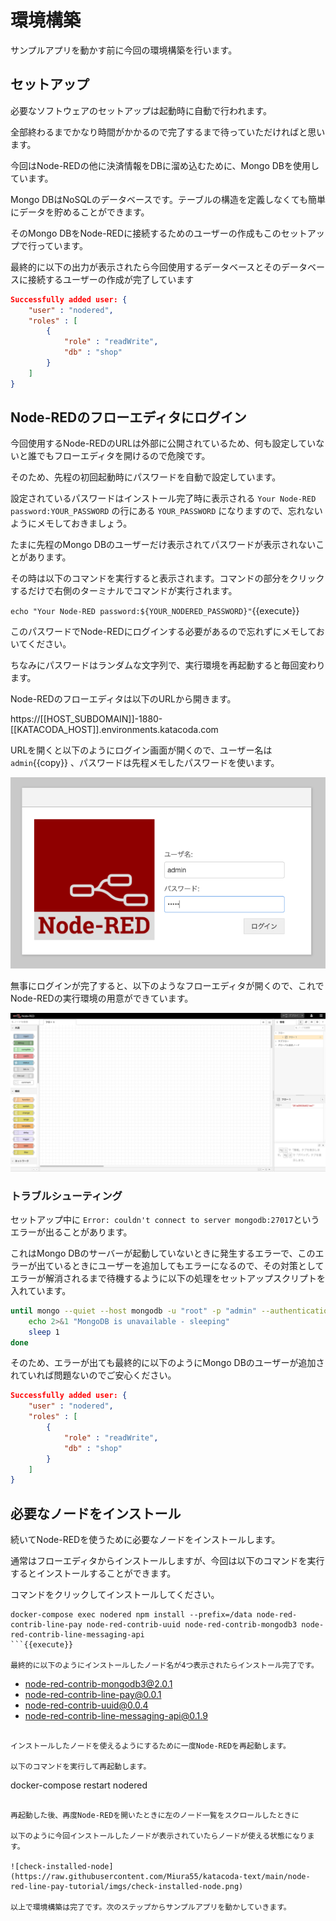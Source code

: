 # 環境構築
サンプルアプリを動かす前に今回の環境構築を行います。

## セットアップ
必要なソフトウェアのセットアップは起動時に自動で行われます。

全部終わるまでかなり時間がかかるので完了するまで待っていただければと思います。

今回はNode-REDの他に決済情報をDBに溜め込むために、Mongo DBを使用しています。

Mongo DBはNoSQLのデータベースです。テーブルの構造を定義しなくても簡単にデータを貯めることができます。

そのMongo DBをNode-REDに接続するためのユーザーの作成もこのセットアップで行っています。

最終的に以下の出力が表示されたら今回使用するデータベースとそのデータベースに接続するユーザーの作成が完了しています

```json
Successfully added user: {
    "user" : "nodered",
    "roles" : [
        {
            "role" : "readWrite",
            "db" : "shop"
        }
    ]
}
```

## Node-REDのフローエディタにログイン
今回使用するNode-REDのURLは外部に公開されているため、何も設定していないと誰でもフローエディタを開けるので危険です。

そのため、先程の初回起動時にパスワードを自動で設定しています。

設定されているパスワードはインストール完了時に表示される `Your Node-RED password:YOUR_PASSWORD` の行にある `YOUR_PASSWORD` になりますので、忘れないようにメモしておきましょう。

たまに先程のMongo DBのユーザーだけ表示されてパスワードが表示されないことがあります。

その時は以下のコマンドを実行すると表示されます。コマンドの部分をクリックするだけで右側のターミナルでコマンドが実行されます。

`echo "Your Node-RED password:${YOUR_NODERED_PASSWORD}"`{{execute}}

このパスワードでNode-REDにログインする必要があるので忘れずにメモしておいてください。

ちなみにパスワードはランダムな文字列で、実行環境を再起動すると毎回変わります。

Node-REDのフローエディタは以下のURLから開きます。

https://[[HOST_SUBDOMAIN]]-1880-[[KATACODA_HOST]].environments.katacoda.com

URLを開くと以下のようにログイン画面が開くので、ユーザー名は `admin`{{copy}} 、パスワードは先程メモしたパスワードを使います。

![login](https://raw.githubusercontent.com/Miura55/katacoda-text/main/node-red-line-pay-tutorial/imgs/node-red-login.png)

無事にログインが完了すると、以下のようなフローエディタが開くので、これでNode-REDの実行環境の用意ができています。

![node-red-editor](https://raw.githubusercontent.com/Miura55/katacoda-text/main/node-red-line-pay-tutorial/imgs/node-red-editor.png)

### トラブルシューティング
セットアップ中に `Error: couldn't connect to server mongodb:27017`というエラーが出ることがあります。

これはMongo DBのサーバーが起動していないときに発生するエラーで、このエラーが出ているときにユーザーを追加してもエラーになるので、その対策としてエラーが解消されるまで待機するように以下の処理をセットアップスクリプトを入れています。

```sh
until mongo --quiet --host mongodb -u "root" -p "admin" --authenticationDatabase 'admin' --eval "db.getMongo()"; do
	echo 2>&1 "MongoDB is unavailable - sleeping"
	sleep 1
done
```
そのため、エラーが出ても最終的に以下のようにMongo DBのユーザーが追加されていれば問題ないのでご安心ください。

```json
Successfully added user: {
    "user" : "nodered",
    "roles" : [
        {
            "role" : "readWrite",
            "db" : "shop"
        }
    ]
}
```

## 必要なノードをインストール
続いてNode-REDを使うために必要なノードをインストールします。

通常はフローエディタからインストールしますが、今回は以下のコマンドを実行するとインストールすることができます。

コマンドをクリックしてインストールしてください。

```
docker-compose exec nodered npm install --prefix=/data node-red-contrib-line-pay node-red-contrib-uuid node-red-contrib-mongodb3 node-red-contrib-line-messaging-api
```{{execute}}

最終的に以下のようにインストールしたノード名が4つ表示されたらインストール完了です。

```
+ node-red-contrib-mongodb3@2.0.1
+ node-red-contrib-line-pay@0.0.1
+ node-red-contrib-uuid@0.0.4
+ node-red-contrib-line-messaging-api@0.1.9
```

インストールしたノードを使えるようにするために一度Node-REDを再起動します。

以下のコマンドを実行して再起動します。

```
docker-compose restart nodered
```

再起動した後、再度Node-REDを開いたときに左のノード一覧をスクロールしたときに

以下のように今回インストールしたノードが表示されていたらノードが使える状態になります。

![check-installed-node](https://raw.githubusercontent.com/Miura55/katacoda-text/main/node-red-line-pay-tutorial/imgs/check-installed-node.png)

以上で環境構築は完了です。次のステップからサンプルアプリを動かしていきます。
